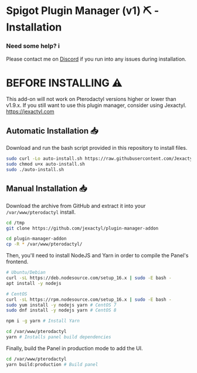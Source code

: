 # Spigot Plugin Manager (v1) ⛏️ - Installation

### Need some help? ℹ️
Please contact me on [Discord](https://discord.com/invite/qttGR4Z5Pk) if you run into any issues during installation.

# BEFORE INSTALLING ⚠️

This add-on will not work on Pterodactyl versions higher or lower than v1.9.x. If you still want to use this plugin manager, consider using Jexactyl. https://jexactyl.com

## Automatic Installation 📥

Download and run the bash script provided in this repository to install files.

```bash
sudo curl -Lo auto-install.sh https://raw.githubusercontent.com/Jexactyl/plugin-manager-addon/main/auto-install.sh
sudo chmod u+x auto-install.sh
sudo ./auto-install.sh
```

## Manual Installation 📥

Download the archive from GitHub and extract it into your `/var/www/pterodactyl` install.

```bash
cd /tmp
git clone https://github.com/jexactyl/plugin-manager-addon

cd plugin-manager-addon
cp -R * /var/www/pterodactyl/
```

Then, you'll need to install NodeJS and Yarn in order to compile the Panel's frontend.

```bash
# Ubuntu/Debian
curl -sL https://deb.nodesource.com/setup_16.x | sudo -E bash -
apt install -y nodejs

# CentOS
curl -sL https://rpm.nodesource.com/setup_16.x | sudo -E bash -
sudo yum install -y nodejs yarn # CentOS 7
sudo dnf install -y nodejs yarn # CentOS 8
```

```bash
npm i -g yarn # Install Yarn

cd /var/www/pterodactyl
yarn # Installs panel build dependencies
```

Finally, build the Panel in production mode to add the UI.

```bash
cd /var/www/pterodactyl
yarn build:production # Build panel
```
